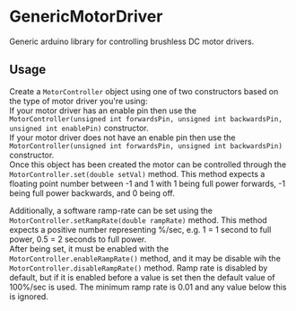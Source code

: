 # GenericMotorDriver
Generic arduino library for controlling brushless DC motor drivers.

## Usage
Create a `MotorController` object using one of two constructors based on the type of motor driver you're using:  
If your motor driver has an enable pin then use the `MotorController(unsigned int forwardsPin, unsigned int backwardsPin, unsigned int enablePin)` constructor.  
If your motor driver does not have an enable pin then use the `MotorController(unsigned int forwardsPin, unsigned int backwardsPin)`  constructor.  
Once this object has been created the motor can be controlled through the `MotorController.set(double setVal)` method. 
This method expects a floating point number between -1 and 1 with 1 being full power forwards, -1 being full power backwards, and 0 being off.  
  
Additionally, a software ramp-rate can be set using the `MotorController.setRampRate(double rampRate)` method. This method expects a positive number representing %/sec, e.g. 1 = 1 second to full power, 0.5 = 2 seconds to full power.  
After being set, it must be enabled with the `MotorController.enableRampRate()` method, and it may be disable wih the `MotorController.disableRampRate()`  method.
Ramp rate is disabled by default, but if it is enabled before a value is set then the default value of 100%/sec is used. The minimum ramp rate is 0.01 and any value below this is ignored.
